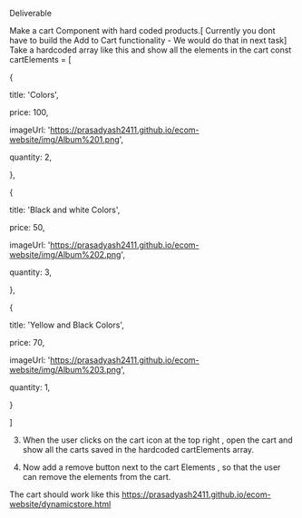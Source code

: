 Deliverable

Make a cart Component with hard coded products.[ Currently you dont have to build the Add to Cart functionality - We would do that in next task]
Take a hardcoded array like this and show all the elements in the cart
const cartElements = [

{

title: 'Colors',

price: 100,

imageUrl: 'https://prasadyash2411.github.io/ecom-website/img/Album%201.png',

quantity: 2,

},

{

title: 'Black and white Colors',

price: 50,

imageUrl: 'https://prasadyash2411.github.io/ecom-website/img/Album%202.png',

quantity: 3,

},

{

title: 'Yellow and Black Colors',

price: 70,

imageUrl: 'https://prasadyash2411.github.io/ecom-website/img/Album%203.png',

quantity: 1,

}

]



3. When the user clicks on the cart icon at the top right , open the cart and show all the carts saved in the hardcoded cartElements array.

4. Now add a remove button next to the cart Elements , so that the user can remove the elements from the cart.



The cart should work like this https://prasadyash2411.github.io/ecom-website/dynamicstore.html


